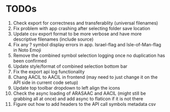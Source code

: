 # TODOs
1. Check export for correctness and transferablity (universal filenames)
1. Fix problem with app crashing after selecting folder save location
2. Update csv export format to be more verbose and have more descriptive filenames (include source)
3. Fix any ? symbol display errors in app. Israel-flag and Isle-of-Man-flag in Noto Emoji
4. Remove the combined symbol selection logging once no duplication has been confirmed
5. Update style/format of combined selection bottom bar
6. Fix the export api log functionality
7. Chang AACIL to AACIL in frontend (may need to just change it on the API side in current code setup)
8. Update top toolbar dropdown to left align the icons
9.  Check the async loading of ARASAAC and AACIL (might still be grabbing all at once) and add async to flaticon if it is not there
10. Figure out how to add headers to the API call symbols metadata csv